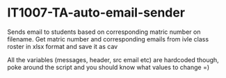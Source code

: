 # IT1007-TA-auto-email-sender

Sends email to students based on corresponding matric number on filename. Get matric number and corresponding emails from ivle class roster in xlsx format and save it as cav 

All the variables (messages, header, src email etc) are hardcoded though, poke around the script and you should know what values to change =) 
